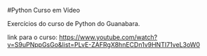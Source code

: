 #Python Curso em Vídeo

Exercícios do curso de Python do Guanabara.

link para o curso:
https://www.youtube.com/watch?v=S9uPNppGsGo&list=PLvE-ZAFRgX8hnECDn1v9HNTI71veL3oW0
